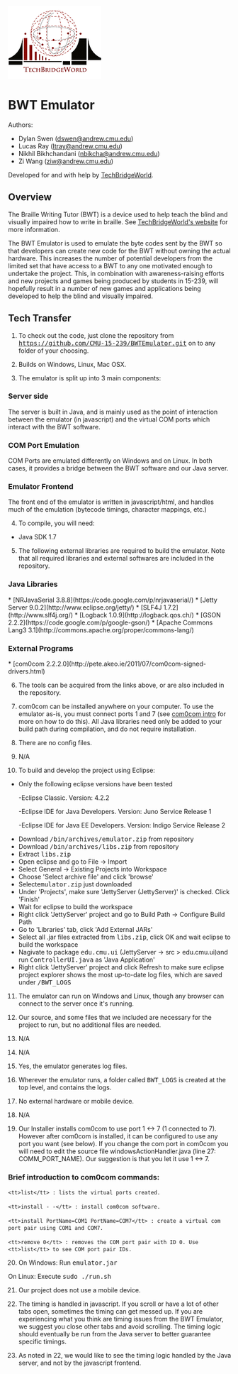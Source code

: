 ![TechBridgeWorld Logo](/source/JettyServer/src/html/assets/tbw_logo.png)

BWT Emulator
==============================================

Authors:
* Dylan Swen (dswen@andrew.cmu.edu)
* Lucas Ray (ltray@andrew.cmu.edu)
* Nikhil Bikhchandani (nbikcha@andrew.cmu.edu)
* Zi Wang (ziw@andrew.cmu.edu)

Developed for and with help by [TechBridgeWorld](http://www.techbridgeworld.org/).

Overview
----------------------------------------------
The Braille Writing Tutor (BWT) is a device used to help teach the blind and visually
impaired how to write in braille. See [TechBridgeWorld's website](http://www.techbridgeworld.org/brailletutor/about.html)
for more information.

The BWT Emulator is used to emulate the byte codes sent by the BWT so that developers
can create new code for the BWT without owning the actual hardware. This increases the
number of potential developers from the limited set that have access to a BWT to any
one motivated enough to undertake the project. This, in combination with awareness-raising
efforts and new projects and games being produced by students in 15-239, will hopefully
result in a number of new games and applications being developed to help the blind and
visually impaired.

Tech Transfer
----------------------------------------------
1. To check out the code, just clone the repository from
<tt>https://github.com/CMU-15-239/BWTEmulator.git</tt> on to any folder of your
choosing.

2. Builds on Windows, Linux, Mac OSX.

3. The emulator is split up into 3 main components:
<div>
  <h3>Server side</h3>
  The server is built in Java, and is mainly used as the point of interaction
  between the emulator (in javascript) and the virtual COM ports which interact
  with the BWT software.

  <h3>COM Port Emulation</h3>
  COM Ports are emulated differently on Windows and on Linux. In both cases,
  it provides a bridge between the BWT software and our Java server.

  <h3>Emulator Frontend</h3>
  The front end of the emulator is written in javascript/html, and handles
  much of the emulation (bytecode timings, character mappings, etc.)
</div>

4. To compile, you will need:
  * Java SDK 1.7

5. The following external libraries are required to build the emulator. Note
that all required libraries and external softwares are included in the
repository.
<div>
  <h3>Java Libraries</h3>
    * [NRJavaSerial 3.8.8](https://code.google.com/p/nrjavaserial/)
    * [Jetty Server 9.0.2](http://www.eclipse.org/jetty/)
    * [SLF4J 1.7.2](http://www.slf4j.org/)
    * [Logback 1.0.9](http://logback.qos.ch/)
    * [GSON 2.2.2](https://code.google.com/p/google-gson/)
    * [Apache Commons Lang3 3.1](http://commons.apache.org/proper/commons-lang/)

  <h3>External Programs</h3>
    * [com0com 2.2.2.0](http://pete.akeo.ie/2011/07/com0com-signed-drivers.html)
</div>

6. The tools can be acquired from the links above, or are also included in the repository.

7. com0com can be installed anywhere on your computer. To use the emulator as-is, you must connect
  ports 1 and 7 (see <a href="#brief-introduction-to-com0com-commands">com0com intro</a> for more on how to do this).
  All Java libraries need only be added to your build path during compilation, and do not require installation.

8. There are no config files.

9. N/A

10. To build and develop the project using Eclipse: 
  * Only the following eclipse versions have been tested
    <p>-Eclipse Classic. Version: 4.2.2</p>
    <p>-Eclipse IDE for Java Developers. Version: Juno Service Release 1</p>
    <p>-Eclipse IDE for Java EE Developers. Version: Indigo Service Release 2</p>
  * Download <tt>/bin/archives/emulator.zip</tt> from repository
  * Download <tt>/bin/archives/libs.zip</tt> from repository
  * Extract <tt>libs.zip</tt>
  * Open eclipse and go to File -> Import
  * Select General -> Existing Projects into Workspace
  * Choose 'Select archive file' and click 'browse'
  * Select<tt>emulator.zip</tt> just downloaded
  * Under 'Projects', make sure 'JettyServer (JettyServer)' is checked. Click 'Finish'
  * Wait for eclipse to build the workspace
  * Right click 'JettyServer' project and go to Build Path -> Configure Build Path
  * Go to 'Libraries' tab, click 'Add External JARs'
  * Select all .jar files extracted from <tt>libs.zip</tt>, click OK and wait eclipse to build the workspace
  * Nagivate to package <tt>edu.cmu.ui</tt> (JettyServer -> src > edu.cmu.ui)and run <tt>ControllerUI.java</tt> as 'Java Application'
  * Right click 'JettyServer' project and click Refresh to make sure eclipse project explorer shows the most up-to-date log files, which are saved under <tt>/BWT_LOGS</tt>


11. The emulator can run on Windows and Linux, though any browser can connect to
  the server once it's running.

12. Our source, and some files that we included are necessary for the project to run,
    but no additional files are needed.

13. N/A

14. N/A

15. Yes, the emulator generates log files.

16. Wherever the emulator runs, a folder called <tt>BWT_LOGS</tt> is created
    at the top level, and contains the logs.

17. No external hardware or mobile device.

18. N/A

19. Our Installer installs com0com to use port 1 <-> 7 (1 connected to 7). 
  However after com0com is
  installed, it can be configured to use any port you want (see below).
  If you change the com port in com0com you will need to edit the source 
  file windowsActionHandler.java (line 27: COMM_PORT_NAME). Our suggestion is that you
  let it use 1 <-> 7.

  <h3>Brief introduction to com0com commands:</h3>
  
    <tt>list</tt> : lists the virtual ports created.
  
    <tt>install - -</tt> : install com0com software.
  
    <tt>install PortName=COM1 PortName=COM7</tt> : create a virtual com port pair using COM1 and COM7.
  
    <tt>remove 0</tt> : removes the COM port pair with ID 0. Use <tt>list</tt> to see COM port pair IDs.

20. On Windows: Run <tt>emulator.jar</tt>

  On Linux: Execute <tt>sudo ./run.sh</tt>

21. Our project does not use a mobile device.

22. The timing is handled in javascript. If you scroll or have a lot of other tabs open,
  sometimes the timing can get messed up. If you are experiencing what you think are
  timing issues from the BWT Emulator, we suggest you close other tabs and avoid scrolling. The timing
  logic should eventually be run from the Java server to better guarantee specific timings.
    
23. As noted in 22, we would like to see the timing logic handled by the Java server, and not
  by the javascript frontend.
